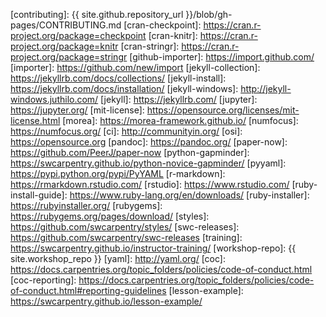 [cc-by-human]: https://creativecommons.org/licenses/by/4.0/
[cc-by-legal]: https://creativecommons.org/licenses/by/4.0/legalcode
[concept-maps]: https://carpentries.github.io/instructor-training/05-memory/
[email]: mailto:lessons@software-carpentry.org
[contrib-covenant]: https://contributor-covenant.org/
[contributing]: {{ site.github.repository_url }}/blob/gh-pages/CONTRIBUTING.md
[cran-checkpoint]: https://cran.r-project.org/package=checkpoint
[cran-knitr]: https://cran.r-project.org/package=knitr
[cran-stringr]: https://cran.r-project.org/package=stringr
[github-importer]: https://import.github.com/
[importer]: https://github.com/new/import
[jekyll-collection]: https://jekyllrb.com/docs/collections/
[jekyll-install]: https://jekyllrb.com/docs/installation/
[jekyll-windows]: http://jekyll-windows.juthilo.com/
[jekyll]: https://jekyllrb.com/
[jupyter]: https://jupyter.org/
[mit-license]: https://opensource.org/licenses/mit-license.html
[morea]: https://morea-framework.github.io/
[numfocus]: https://numfocus.org/
[ci]: http://communityin.org/
[osi]: https://opensource.org
[pandoc]: https://pandoc.org/
[paper-now]: https://github.com/PeerJ/paper-now
[python-gapminder]: https://swcarpentry.github.io/python-novice-gapminder/
[pyyaml]: https://pypi.python.org/pypi/PyYAML
[r-markdown]: https://rmarkdown.rstudio.com/
[rstudio]: https://www.rstudio.com/
[ruby-install-guide]: https://www.ruby-lang.org/en/downloads/
[ruby-installer]: https://rubyinstaller.org/
[rubygems]: https://rubygems.org/pages/download/
[styles]: https://github.com/swcarpentry/styles/
[swc-releases]: https://github.com/swcarpentry/swc-releases
[training]: https://swcarpentry.github.io/instructor-training/
[workshop-repo]: {{ site.workshop_repo }}
[yaml]: http://yaml.org/
[coc]: https://docs.carpentries.org/topic_folders/policies/code-of-conduct.html
[coc-reporting]: https://docs.carpentries.org/topic_folders/policies/code-of-conduct.html#reporting-guidelines
[lesson-example]: https://swcarpentry.github.io/lesson-example/
